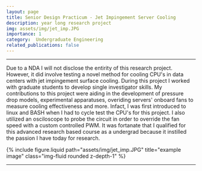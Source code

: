 ```yaml
---
layout: page
title: Senior Design Practicum - Jet Impingement Server Cooling
description: year long research project
img: assets/img/jet_imp.JPG
importance: 1
category:  Undergraduate Engineering
related_publications: false
---
```


---

Due to a NDA I will not disclose the entirity of this research project. However, it did involve testing a novel method for cooling CPU's in data centers with jet impingement surface cooling.
During this project I worked with graduate students to develop single investigator skills. My contributions to this project were aiding in the development of pressure drop models, experimental apparatuses, overiding servers' onboard fans to measure cooling effectiveness and more. Infact, I was first introduced to linux and BASH when I had to cycle test the CPU's for this project. I also utilized an osciloscope to probe the circuit in order to override the fan speed with a custom controlled PWM. It was fortanate that I qualified for this advanced research based course as a undergrad because it instilled the passion I have today for research.

<div class="row justify-content-sm-center">
  <div class="col-sm-8 mt-3 mt-md-0">
    {% include figure.liquid path="assets/img/jet_imp.JPG" title="example image" class="img-fluid rounded z-depth-1" %}
  </div>
</div>


---

